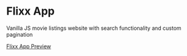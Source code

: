 # Flixx App
Vanilla JS movie listings website with search functionality and custom pagination

[Flixx App Preview](https://nflixx-app.netlify.app/)
